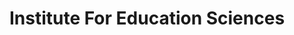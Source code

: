 ---
# This topic lives at
# https://digital.gov/topics/institute-for-education-sciences

# Topic Title
title: "Institute For Education Sciences"

# description — keep it short and clear
# summary: ""

# Weight
weight: 1

# For more information on managing topics,
# see https://github.com/GSA/digitalgov.gov/wiki/topics
---